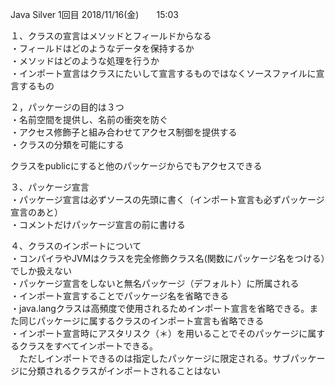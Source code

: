 Java Silver 1回目 2018/11/16(金)　　15:03

１、クラスの宣言はメソッドとフィールドからなる  
・フィールドはどのようなデータを保持するか  
・メソッドはどのような処理を行うか  
・インポート宣言はクラスにたいして宣言するものではなくソースファイルに宣言するもの

２，パッケージの目的は３つ  
・名前空間を提供し、名前の衝突を防ぐ  
・アクセス修飾子と組み合わせてアクセス制御を提供する  
・クラスの分類を可能にする  

クラスをpublicにすると他のパッケージからでもアクセスできる  

３、パッケージ宣言  
・パッケージ宣言は必ずソースの先頭に書く（インポート宣言も必ずパッケージ宣言のあと）  
・コメントだけパッケージ宣言の前に書ける  

４、クラスのインポートについて  
・コンパイラやJVMはクラスを完全修飾クラス名(関数にパッケージ名をつける）でしか扱えない  
・パッケージ宣言をしないと無名パッケージ（デフォルト）に所属される  
・インポート宣言することでパッケージ名を省略できる  
・java.langクラスは高頻度で使用されるためインポート宣言を省略できる。また同じパッケージに属するクラスのインポート宣言も省略できる  
・インポート宣言時にアスタリスク（＊）を用いることでそのパッケージに属するクラスをすべてインポートできる。  
　ただしインポートできるのは指定したパッケージに限定される。サブパッケージに分類されるクラスがインポートされることはない
